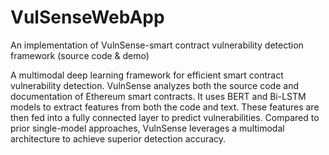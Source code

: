 # VulSenseWebApp
An implementation of VulnSense-smart contract vulnerability detection framework (source code &amp; demo)


A multimodal deep learning framework for efficient smart contract vulnerability detection. VulnSense analyzes both the source code and documentation of Ethereum smart contracts. It uses BERT and Bi-LSTM models to extract features from both the code and text. These features are then fed into a fully connected layer to predict vulnerabilities. Compared to prior single-model approaches, VulnSense leverages a multimodal architecture to achieve superior detection accuracy.
